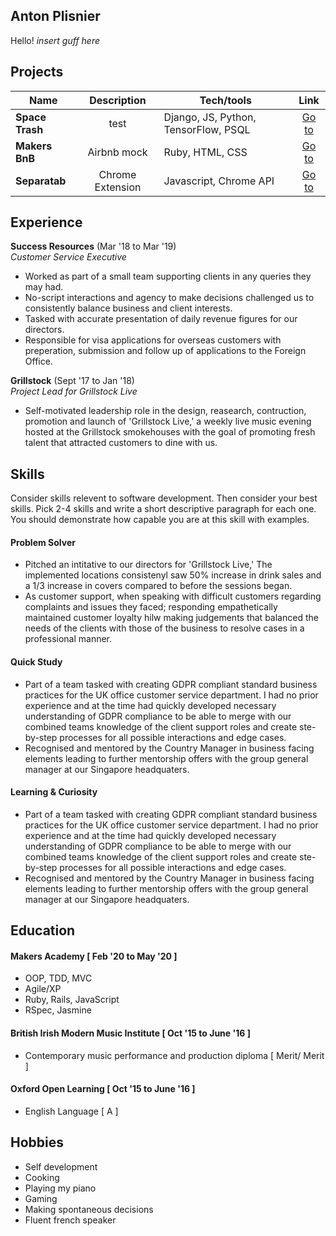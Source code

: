 ## Anton Plisnier

Hello! _insert guff here_

## Projects

| Name                         | Description         | Tech/tools        | Link |  
| ---------------------------- |:-----------------:|-----------------|:---:|
| **Space Trash**| test | Django, JS, Python, TensorFlow, PSQL  | [Go to](https://github.com/Apliz/SpaceTrash "Space Trash")   |  
| **Makers BnB** | Airbnb mock   | Ruby, HTML, CSS | [Go to](https://github.com/Apliz/MakersBnb "Makers Bnb")   |  
| **Separatab** | Chrome Extension | Javascript, Chrome API  | [Go to](https://github.com/Apliz/Tab-Seperator "Separatab")   |  

## Experience

**Success Resources** (Mar '18 to Mar '19)  
_Customer Service Executive_

- Worked as part of a small team supporting clients in any queries they may had.
- No-script interactions and agency to make decisions challenged us to consistently balance business and client interests.
- Tasked with accurate presentation of daily revenue figures for our directors.  
- Responsible for visa applications for overseas customers with preperation, submission and follow up of applications to the Foreign Office.

**Grillstock** (Sept '17 to Jan '18)  
_Project Lead for Grillstock Live_

- Self-motivated leadership role in the design, reasearch, contruction, promotion and launch of 'Grillstock Live,' a weekly live music evening hosted at the Grillstock smokehouses with the goal of promoting fresh talent that attracted customers to dine with us.

## Skills

Consider skills relevent to software development. Then consider your best skills. Pick 2-4 skills and write a short descriptive paragraph for each one. You should demonstrate how capable you are at this skill with examples.

#### Problem Solver

- Pitched an intitative to our directors for 'Grillstock Live,' The implemented locations consistenyl saw 50% increase in drink sales and a 1/3 increase in covers compared to before the sessions began.
- As customer support, when speaking with difficult customers regarding complaints and issues they faced; responding empathetically maintained customer loyalty hilw making judgements that balanced the needs of the clients with those of the business to resolve cases in a professional manner.

#### Quick Study

- Part of a team tasked with creating GDPR compliant standard business practices for the UK office customer service department. I had no prior experience and at the time had quickly developed necessary understanding of GDPR compliance to be able to merge with our combined teams knowledge of the client support roles and create ste-by-step processes for all possible interactions and edge cases.
- Recognised and mentored by the Country Manager in business facing elements leading to further mentorship offers with the group general manager at our Singapore headquaters.

#### Learning & Curiosity

- Part of a team tasked with creating GDPR compliant standard business practices for the UK office customer service department. I had no prior experience and at the time had quickly developed necessary understanding of GDPR compliance to be able to merge with our combined teams knowledge of the client support roles and create ste-by-step processes for all possible interactions and edge cases.
- Recognised and mentored by the Country Manager in business facing elements leading to further mentorship offers with the group general manager at our Singapore headquaters.

## Education

#### Makers Academy [ Feb '20 to May '20 ]

- OOP, TDD, MVC
- Agile/XP
- Ruby, Rails, JavaScript
- RSpec, Jasmine

#### British Irish Modern Music Institute [ Oct '15 to June '16 ]

- Contemporary music performance and production diploma [ Merit/ Merit ]  

#### Oxford Open Learning [ Oct '15 to June '16 ]

- English Language [ A ]  

## Hobbies

- Self development  
- Cooking  
- Playing my piano  
- Gaming  
- Making spontaneous decisions  
- Fluent french speaker  
